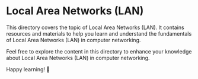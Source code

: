# Local Area Networks (LAN)

This directory covers the topic of Local Area Networks (LAN). It contains resources and materials to help you learn and understand the fundamentals of Local Area Networks (LAN) in computer networking.

Feel free to explore the content in this directory to enhance your knowledge about Local Area Networks (LAN) in computer networking.

Happy learning! 🚀
